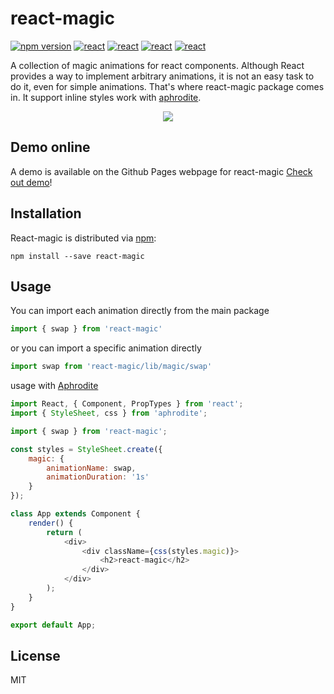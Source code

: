 # react-magic

[![npm version](https://badge.fury.io/js/react-magic.svg)](https://www.npmjs.com/package/react-magic)
<a href="https://github.com/facebook/react"><img src="https://img.shields.io/badge/react-v15.4.2-blue.svg" alt="react"></a>
<a href="https://github.com/miniMAC/magic"><img src="https://img.shields.io/badge/magic-v1.2.0-blue.svg" alt="react"></a>
<a href="https://github.com/Khan/aphrodite"><img src="https://img.shields.io/badge/aphrodite-v1.1.0-blue.svg" alt="react"></a>
<a href="https://react-map.github.io/react-magic/"><img src="https://img.shields.io/travis/rust-lang/rust.svg" alt="react"></a>       

A collection of magic animations for react components. Although React provides a way to implement arbitrary animations, 
it is not an easy task to do it, even for simple animations. That's where react-magic package comes in. It support inline styles work with [aphrodite](https://github.com/Khan/aphrodite).   
   
<div style="text-align:center" align="center">
  <img src="https://react-map.github.io/react-magic/demo.gif" />
</div>    
   
## Demo online               

A demo is available on the Github Pages webpage for react-magic [Check out demo](https://react-map.github.io/react-magic/)!          

## Installation    

React-magic is distributed via [npm](https://www.npmjs.com/):     

```
npm install --save react-magic    
```     

## Usage

You can import each animation directly from the main package

```js
import { swap } from 'react-magic'
```

or you can import a specific animation directly

```js
import swap from 'react-magic/lib/magic/swap'
```    

usage with [Aphrodite](https://github.com/Khan/aphrodite)     

```js
import React, { Component, PropTypes } from 'react';
import { StyleSheet, css } from 'aphrodite';

import { swap } from 'react-magic';

const styles = StyleSheet.create({
    magic: {
        animationName: swap,
        animationDuration: '1s'
    }
});

class App extends Component {
    render() {
        return (
            <div>
                <div className={css(styles.magic)}>
                    <h2>react-magic</h2>
                </div>
            </div>
        );
    }
}

export default App;   
```     

## License   

MIT  



